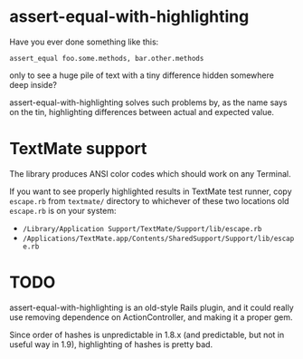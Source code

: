 assert-equal-with-highlighting
==============================

Have you ever done something like this:

    assert_equal foo.some.methods, bar.other.methods

only to see a huge pile of text with a tiny difference hidden somewhere deep inside?

assert-equal-with-highlighting solves such problems by, as the name says on the tin,
highlighting differences between actual and expected value.

TextMate support
================

The library produces ANSI color codes which should work on any Terminal.

If you want to see properly highlighted results in TextMate test runner,
copy `escape.rb` from `textmate/` directory to whichever of these two locations
old `escape.rb` is on your system:

* `/Library/Application Support/TextMate/Support/lib/escape.rb`
* `/Applications/TextMate.app/Contents/SharedSupport/Support/lib/escape.rb`

TODO
====

assert-equal-with-highlighting is an old-style Rails plugin, and it could really use removing
dependence on ActionController, and making it a proper gem.

Since order of hashes is unpredictable in 1.8.x (and predictable, but not in useful way in 1.9),
highlighting of hashes is pretty bad.
